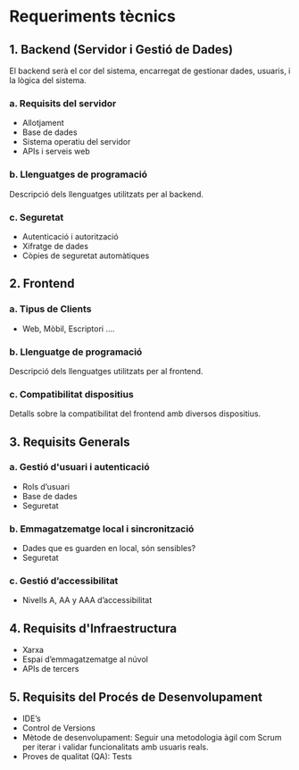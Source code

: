 # Requeriments tècnics

## 1. Backend (Servidor i Gestió de Dades)
El backend serà el cor del sistema, encarregat de gestionar dades, usuaris, i la lògica del sistema.

### a. Requisits del servidor
- Allotjament
- Base de dades
- Sistema operatiu del servidor
- APIs i serveis web

### b. Llenguatges de programació
Descripció dels llenguatges utilitzats per al backend.

### c. Seguretat
- Autenticació i autorització
- Xifratge de dades
- Còpies de seguretat automàtiques

## 2. Frontend

### a. Tipus de Clients
- Web, Mòbil, Escriptori ….

### b. Llenguatge de programació
Descripció dels llenguatges utilitzats per al frontend.

### c. Compatibilitat dispositius
Detalls sobre la compatibilitat del frontend amb diversos dispositius.

## 3. Requisits Generals

### a. Gestió d'usuari i autenticació
- Rols d’usuari
- Base de dades
- Seguretat

### b. Emmagatzematge local i sincronització
- Dades que es guarden en local, són sensibles?
- Seguretat

### c. Gestió d’accessibilitat
- Nivells A, AA y AAA d’accessibilitat

## 4. Requisits d'Infraestructura
- Xarxa
- Espai d’emmagatzematge al núvol
- APIs de tercers

## 5. Requisits del Procés de Desenvolupament
- IDE’s
- Control de Versions
- Mètode de desenvolupament: Seguir una metodologia àgil com Scrum per iterar i validar funcionalitats amb usuaris reals.
- Proves de qualitat (QA): Tests
